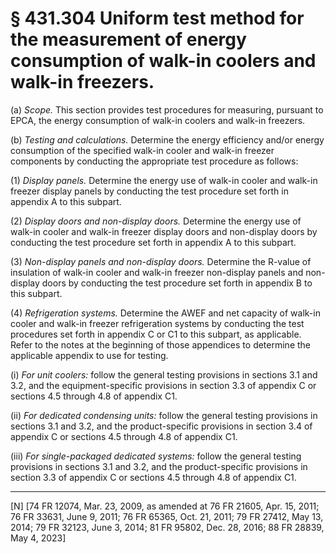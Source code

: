 # § 431.304   Uniform test method for the measurement of energy consumption of walk-in coolers and walk-in freezers.

(a) *Scope.* This section provides test procedures for measuring, pursuant to EPCA, the energy consumption of walk-in coolers and walk-in freezers.




(b) *Testing and calculations.* Determine the energy efficiency and/or energy consumption of the specified walk-in cooler and walk-in freezer components by conducting the appropriate test procedure as follows:


(1) *Display panels.* Determine the energy use of walk-in cooler and walk-in freezer display panels by conducting the test procedure set forth in appendix A to this subpart.


(2) *Display doors and non-display doors.* Determine the energy use of walk-in cooler and walk-in freezer display doors and non-display doors by conducting the test procedure set forth in appendix A to this subpart.


(3) *Non-display panels and non-display doors.* Determine the R-value of insulation of walk-in cooler and walk-in freezer non-display panels and non-display doors by conducting the test procedure set forth in appendix B to this subpart.


(4) *Refrigeration systems.* Determine the AWEF and net capacity of walk-in cooler and walk-in freezer refrigeration systems by conducting the test procedures set forth in appendix C or C1 to this subpart, as applicable. Refer to the notes at the beginning of those appendices to determine the applicable appendix to use for testing.


(i) *For unit coolers:* follow the general testing provisions in sections 3.1 and 3.2, and the equipment-specific provisions in section 3.3 of appendix C or sections 4.5 through 4.8 of appendix C1.


(ii) *For dedicated condensing units:* follow the general testing provisions in sections 3.1 and 3.2, and the product-specific provisions in section 3.4 of appendix C or sections 4.5 through 4.8 of appendix C1.


(iii) *For single-packaged dedicated systems:* follow the general testing provisions in sections 3.1 and 3.2, and the product-specific provisions in section 3.3 of appendix C or sections 4.5 through 4.8 of appendix C1.







---

[N] [74 FR 12074, Mar. 23, 2009, as amended at 76 FR 21605, Apr. 15, 2011; 76 FR 33631, June 9, 2011; 76 FR 65365, Oct. 21, 2011; 79 FR 27412, May 13, 2014; 79 FR 32123, June 3, 2014; 81 FR 95802, Dec. 28, 2016; 88 FR 28839, May 4, 2023]




